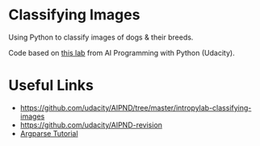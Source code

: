 <!-- @format -->

# Classifying Images

Using Python to classify images of dogs & their breeds.

Code based on [this lab](https://github.com/udacity/AIPND/tree/master/intropylab-classifying-images) from AI Programming with Python (Udacity).

# Useful Links

-  https://github.com/udacity/AIPND/tree/master/intropylab-classifying-images
-  https://github.com/udacity/AIPND-revision
-  [Argparse Tutorial](https://docs.python.org/3/howto/argparse.html)
